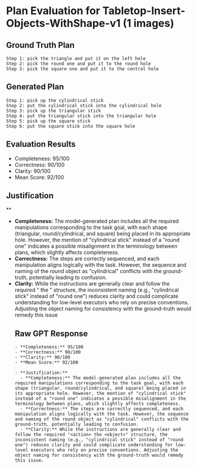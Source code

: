# Plan Evaluation for Tabletop-Insert-Objects-WithShape-v1 (1 images)

## Ground Truth Plan
```
Step 1: pick the triangle and put it on the left hole
Step 2: pick the round one and put it to the round hole
Step 3: pick the square one and put it to the central hole
```

## Generated Plan
```
Step 1: pick up the cylindrical stick
Step 2: put the cylindrical stick into the cylindrical hole
Step 3: pick up the triangular stick
Step 4: put the triangular stick into the triangular hole
Step 5: pick up the square stick
Step 6: put the square stick into the square hole
```

## Evaluation Results
- Completeness: 95/100
- Correctness: 90/100
- Clarity: 90/100
- Mean Score: 92/100

## Justification
**  
  - **Completeness:** The model-generated plan includes all the required manipulations corresponding to the task goal, with each shape (triangular, round/cylindrical, and square) being placed in its appropriate hole. However, the mention of "cylindrical stick" instead of a "round one" indicates a possible misalignment in the terminology between plans, which slightly affects completeness.  
  - **Correctness:** The steps are correctly sequenced, and each manipulation aligns logically with the task. However, the sequence and naming of the round object as "cylindrical" conflicts with the ground-truth, potentially leading to confusion.  
  - **Clarity:** While the instructions are generally clear and follow the required "<action> the <object>" structure, the inconsistent naming (e.g., "cylindrical stick" instead of "round one") reduces clarity and could complicate understanding for low-level executors who rely on precise conventions. Adjusting the object naming for consistency with the ground-truth would remedy this issue

## Raw GPT Response
```
- **Completeness:** 95/100  
- **Correctness:** 90/100  
- **Clarity:** 90/100  
- **Mean Score:** 92/100  

- **Justification:**  
  - **Completeness:** The model-generated plan includes all the required manipulations corresponding to the task goal, with each shape (triangular, round/cylindrical, and square) being placed in its appropriate hole. However, the mention of "cylindrical stick" instead of a "round one" indicates a possible misalignment in the terminology between plans, which slightly affects completeness.  
  - **Correctness:** The steps are correctly sequenced, and each manipulation aligns logically with the task. However, the sequence and naming of the round object as "cylindrical" conflicts with the ground-truth, potentially leading to confusion.  
  - **Clarity:** While the instructions are generally clear and follow the required "<action> the <object>" structure, the inconsistent naming (e.g., "cylindrical stick" instead of "round one") reduces clarity and could complicate understanding for low-level executors who rely on precise conventions. Adjusting the object naming for consistency with the ground-truth would remedy this issue.  
```
